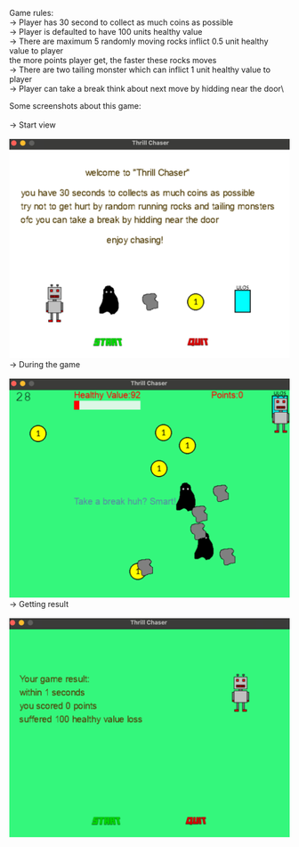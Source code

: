 Game rules:\
-> Player has 30 second to collect as much coins as possible\
-> Player is defaulted to have 100 units healthy value\
-> There are maximum 5 randomly moving rocks inflict 0.5 unit healthy value to player\
    the more points player get, the faster these rocks moves\
-> There are two tailing monster which can inflict 1 unit healthy value to player\
-> Player can take a break think about next move by hidding near the door\

Some screenshots about this game:\
\
-> Start view\
\
![alt start](start.png)
\
-> During the game\
\
![alt during the game](inthegame.png)
\
-> Getting result\
\
![alt result](result.png)
